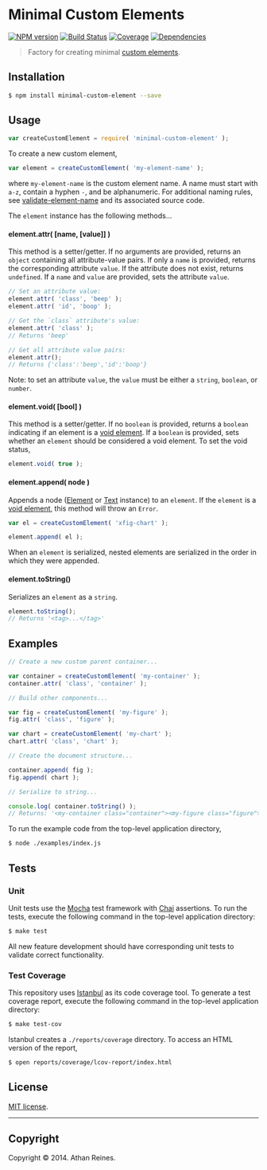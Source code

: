 Minimal Custom Elements
=======================
[![NPM version][npm-image]][npm-url] [![Build Status][travis-image]][travis-url] [![Coverage][coveralls-image]][coveralls-url] [![Dependencies][dependencies-image]][dependencies-url]

> Factory for creating minimal [custom elements](http://www.html5rocks.com/en/tutorials/webcomponents/customelements/).


## Installation

``` bash
$ npm install minimal-custom-element --save
```


## Usage

``` javascript
var createCustomElement = require( 'minimal-custom-element' );
```

To create a new custom element,

``` javascript
var element = createCustomElement( 'my-element-name' );
```

where `my-element-name` is the custom element name. A name must start with `a-z`, contain a hyphen `-`, and be alphanumeric. For additional naming rules, see [validate-element-name](https://github.com/sindresorhus/validate-element-name) and its associated source code.

The `element` instance has the following methods...

#### element.attr( [name, [value]] )

This method is a setter/getter. If no arguments are provided, returns an `object` containing all attribute-value pairs. If only a `name` is provided, returns the corresponding attribute `value`. If the attribute does not exist, returns `undefined`. If a `name` and `value` are provided, sets the attribute `value`.

``` javascript
// Set an attribute value:
element.attr( 'class', 'beep' );
element.attr( 'id', 'boop' );

// Get the `class` attribute's value:
element.attr( 'class' );
// Returns 'beep'

// Get all attribute value pairs:
element.attr();
// Returns {'class':'beep','id':'boop'}
```

Note: to set an attribute `value`, the `value` must be either a `string`, `boolean`, or `number`.


#### element.void( [bool] )

This method is a setter/getter. If no `boolean` is provided, returns a `boolean` indicating if an element is a [void element](http://www.w3.org/TR/html-markup/syntax.html). If a `boolean` is provided, sets whether an `element` should be considered a void element. To set the void status,

``` javascript
element.void( true );
```

#### element.append( node )

Appends a node ([Element](https://github.com/element-io/element) or [Text](https://github.com/element-io/text) instance) to an `element`. If the `element` is a [void element](http://www.w3.org/TR/html-markup/syntax.html), this method will throw an `Error`.

``` javascript
var el = createCustomElement( 'xfig-chart' );

element.append( el );
```

When an `element` is serialized, nested elements are serialized in the order in which they were appended.


#### element.toString()

Serializes an `element` as a `string`.

``` javascript
element.toString();
// Returns '<tag>...</tag>'
```


## Examples

``` javascript
// Create a new custom parent container...

var container = createCustomElement( 'my-container' );
container.attr( 'class', 'container' );

// Build other components...

var fig = createCustomElement( 'my-figure' );
fig.attr( 'class', 'figure' );

var chart = createCustomElement( 'my-chart' );
chart.attr( 'class', 'chart' );

// Create the document structure...

container.append( fig );
fig.append( chart );

// Serialize to string...

console.log( container.toString() );
// Returns: '<my-container class="container"><my-figure class="figure"><my-chart class="chart"></my-chart></my-figure></my-container>'
```

To run the example code from the top-level application directory,

``` bash
$ node ./examples/index.js
```


## Tests

### Unit

Unit tests use the [Mocha](http://visionmedia.github.io/mocha) test framework with [Chai](http://chaijs.com) assertions. To run the tests, execute the following command in the top-level application directory:

``` bash
$ make test
```

All new feature development should have corresponding unit tests to validate correct functionality.


### Test Coverage

This repository uses [Istanbul](https://github.com/gotwarlost/istanbul) as its code coverage tool. To generate a test coverage report, execute the following command in the top-level application directory:

``` bash
$ make test-cov
```

Istanbul creates a `./reports/coverage` directory. To access an HTML version of the report,

``` bash
$ open reports/coverage/lcov-report/index.html
```


## License

[MIT license](http://opensource.org/licenses/MIT). 


---
## Copyright

Copyright &copy; 2014. Athan Reines.



[npm-image]: http://img.shields.io/npm/v/minimal-custom-element.svg
[npm-url]: https://npmjs.org/package/minimal-custom-element

[travis-image]: http://img.shields.io/travis/element-io/minimal-custom-element/master.svg
[travis-url]: https://travis-ci.org/element-io/minimal-custom-element

[coveralls-image]: https://img.shields.io/coveralls/element-io/minimal-custom-element/master.svg
[coveralls-url]: https://coveralls.io/r/element-io/minimal-custom-element?branch=master

[dependencies-image]: http://img.shields.io/david/element-io/minimal-custom-element.svg
[dependencies-url]: https://david-dm.org/element-io/minimal-custom-element

[dev-dependencies-image]: http://img.shields.io/david/dev/element-io/minimal-custom-element.svg
[dev-dependencies-url]: https://david-dm.org/dev/element-io/minimal-custom-element

[github-issues-image]: http://img.shields.io/github/issues/element-io/minimal-custom-element.svg
[github-issues-url]: https://github.com/element-io/minimal-custom-element/issues